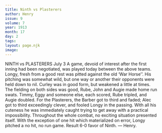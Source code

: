 ```yaml
---
title: Ninth vs Plasterers
author: Henry
issue: 9
volume: 7
year: 1913
month: 17
day: 2
tags:
layout: page.njk
image:
---
```

NINTH vs PLASTERERS    July 3    A game, devoid of interest after the first inning had been negotiated, was played today between the above teams. Longy, fresh from a good rest was pitted against the old ‘War Horse’’. His pitching was somewhat wild, but one way or another their opponents were held down to nil. Curley was in good form, but weakened a little at times. The fielding on both sides was good, Rube, John and Augie made home run swats. Timmy, Eggy and someone else, each scored, Rube tripled, and Augie doubled. For the Plasterers, the Barber got to third and faded; Alec got to third exceedingly clever, and fooled Longy in the passing. With all his cuteness he was immediately caught trying to get away with a practical impossibility. Throughout the whole combat, no exciting situation presented itself. With the exception of one hit which materialized on error, Longy pitched a no hit, no run game. Result 6-0 favor of Ninth. — Henry. 


